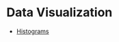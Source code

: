 # Data Visualization



* [Histograms](https://github.com/Mukhopadhyay/Data-Visualization/tree/master/histogram)
